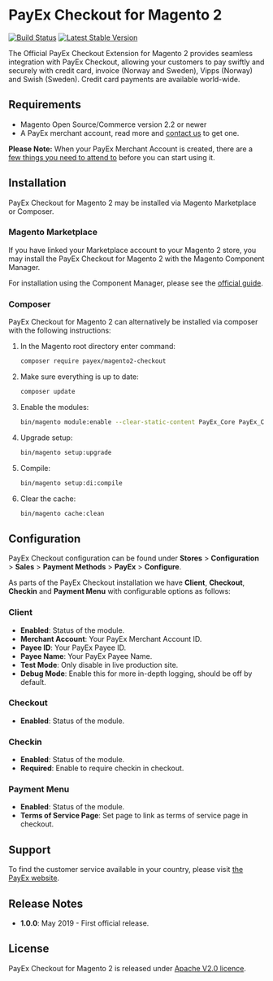 # PayEx Checkout for Magento 2

[![Build Status][build-badge]][build]
[![Latest Stable Version][version-badge]][packagist]

The Official PayEx Checkout Extension for Magento 2 provides seamless
integration with PayEx Checkout, allowing your customers to pay swiftly
and securely with credit card, invoice (Norway and Sweden), Vipps (Norway)
and Swish (Sweden). Credit card payments are available world-wide.

## Requirements

* Magento Open Source/Commerce version 2.2 or newer
* A PayEx merchant account, read more and [contact us][contact] to get one.

**Please Note:** When your PayEx Merchant Account is created, there are a
[few things you need to attend to][admin] before you can start using it.

## Installation

PayEx Checkout for Magento 2 may be installed via Magento Marketplace or
Composer.

### Magento Marketplace

If you have linked your Marketplace account to your Magento 2 store, you may
install the PayEx Checkout for Magento 2 with the Magento Component Manager.

For installation using the Component Manager, please see the
[official guide][cmpmgr].

### Composer

PayEx Checkout for Magento 2 can alternatively be installed via composer with
the following instructions:

1. In the Magento root directory enter command:

    ```sh
    composer require payex/magento2-checkout
    ```

2. Make sure everything is up to date:

    ```sh
    composer update
    ```

3. Enable the modules:

    ```sh
    bin/magento module:enable --clear-static-content PayEx_Core PayEx_Client PayEx_Checkin PayEx_PaymentMenu PayEx_Checkout
    ```

4. Upgrade setup:

    ```sh
    bin/magento setup:upgrade
    ```

5. Compile:

    ```sh
    bin/magento setup:di:compile
    ```

6. Clear the cache:

    ```sh
    bin/magento cache:clean
    ```

## Configuration

PayEx Checkout configuration can be found under **Stores** >
**Configuration** > **Sales** > **Payment Methods** > **PayEx** >
**Configure**.

As parts of the PayEx Checkout installation we have **Client**, **Checkout**, **Checkin** and **Payment Menu**
with configurable options as follows:

### Client

* **Enabled**: Status of the module.
* **Merchant Account**: Your PayEx Merchant Account ID.
* **Payee ID**: Your PayEx Payee ID.
* **Payee Name**: Your PayEx Payee Name.
* **Test Mode**: Only disable in live production site.
* **Debug Mode**: Enable this for more in-depth logging, should be off by default.

### Checkout

* **Enabled**: Status of the module.

### Checkin

* **Enabled**: Status of the module.
* **Required**: Enable to require checkin in checkout.

### Payment Menu

* **Enabled**: Status of the module.
* **Terms of Service Page**: Set page to link as terms of service page in checkout.

## Support

To find the customer service available in your country, please visit
[the PayEx website][support].

## Release Notes

* **1.0.0**: May 2019 - First official release.

## License

PayEx Checkout for Magento 2 is released under [Apache V2.0 licence][license].

  [contact]:            https://payex.se/tjanster/payex-checkout/
  [admin]:              https://developer.payex.com/xwiki/wiki/developer/view/Main/ecommerce/resources/admin/
  [cmpmgr]:             http://docs.magento.com/marketplace/user_guide/quick-tour/install-extension.html
  [support]:            https://payex.com/customer-service/
  [license]:            LICENSE
  [build-badge]:        https://travis-ci.org/PayEx/payex-magento2-checkout.svg?branch=master
  [build]:              https://travis-ci.org/PayEx/payex-magento2-checkout
  [version-badge]:      https://poser.pugx.org/payex/magento2-checkout/version
  [packagist]:          https://packagist.org/packages/payex/magento2-checkout
